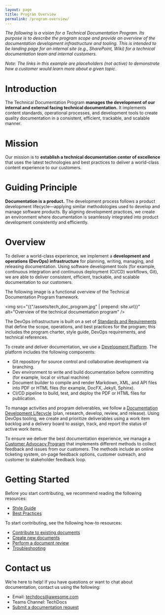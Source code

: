 ```yaml
---
layout: page
title: Program Overview
permalink: /program-overview/
---
```

*The following is a vision for a Technical Documentation Program. Its purpose is to describe the program scope and provide an overview of the documentation development infrastructure and tooling. This is intended to be landing page for an internal site (e.g., SharePoint, Wiki) for a technical documentation team and internal customers.*

*Note: The links in this example are placeholders (not active) to demonstrate how a customer would learn more about a given topic*.

# Introduction
The Technical Documentation Program **manages the development of our internal and external facing technical documentation.** It implements content standards, operational processes, and development tools to create quality documentation in a consistent, efficient, trackable, and scalable manner.

# Mission
Our mission is to **establish a technical documentation center of excellence** that uses the latest technologies and best practices to deliver a world-class content experience to our customers.

# Guiding Principle
**Documentation is a product.** The development process follows a product development lifecycle—applying similar methodologies used to develop and manage software products. By aligning development practices, we create an environment where documentation is seamlessly integrated into product development consistently and efficiently.

# Overview
To deliver a world-class experience, we implement a **development and operations (DevOps) infrastructure** for planning, writing, managing, and releasing documentation. Using software development tools (for example, continuous integration and continuous deployment (CI/CD) workflows, Git), we are able to deliver consistent, efficient, trackable, and scalable documentation to our customers.

The following image is a functional overview of the Technical Documentation Program framework.

<img src="{{"/assets/tech_doc_program.jpg" | prepend: site.url}}" alt="Overview of the technical documentation program" />

The DevOps infrastructure is built on a set of [Standards and Requirements](link) that define the scope, operations, and best practices for the program; this includes the program charter, style guide, DevOps requirements, and technical references. 

To create and deliver documentation, we use a [Development Platform](link). The platform includes the following components:

* Git repository for source control and collaborative development via branching.
* Dev environment to write and build documentation before committing (for example, local or virtual machine)
* Document builder to compile and render Markdown, XML, and API files into PDF or HTML files (for example, DocFX, Jekyll, Sphinx).
* CI/CD pipeline to build, test, and deploy the PDF or HTML files for publication.

To manage activities and program deliverables, we follow a [Documentation Development Lifecycle](link) (plan, research, develop, review, and release). Using DevOps tooling, we create and prioritize deliverables using a work item backlog and a delivery board to assign, track, and report the status of active work items.

To ensure we deliver the best documentation experience, we manage a [Customer Advocacy Program](link) that implements different methods to collect feedback and issues from our customers. The methods include an online ticketing system, on-page feedback options, customer outreach, and customer to stakeholder feedback loop.

# Getting Started
Before you start contributing, we recommend reading the following resources:

* [Style Guide](link)
* [Best Practices](link)

To start contributing, see the following how-to resources:

* [Contribute to existing documents](team)
* [Create new documents](team)
* [Perform a document review](team)
* [Troubleshooting](team)

# Contact us

We’re here to help! If you have questions or want to chat about documentation, contact us using the following:

* Email: [techdocs@awesome.com](link)
* Teams Channel: TechDocs
* [Submit a documentation request](team)
